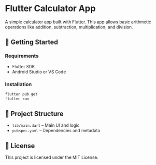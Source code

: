 # Flutter Calculator App

A simple calculator app built with Flutter. This app allows basic arithmetic operations like addition, subtraction, multiplication, and division.

## 🚀 Getting Started

### Requirements

- Flutter SDK
- Android Studio or VS Code

### Installation

```bash
flutter pub get
flutter run
```

## 📁 Project Structure

- `lib/main.dart` – Main UI and logic
- `pubspec.yaml` – Dependencies and metadata

## 📝 License

This project is licensed under the MIT License.
